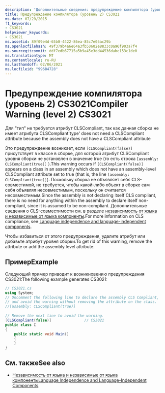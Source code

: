 ```yaml
---
description: 'Дополнительные сведения: предупреждение компилятора (уровень 2) CS3021'
title: Предупреждение компилятора (уровень 2) CS3021
ms.date: 07/20/2015
f1_keywords:
- CS3021
helpviewer_keywords:
- CS3021
ms.assetid: 89f09e4d-65b0-4422-86ea-85c7e05ac29b
ms.openlocfilehash: 49f379b4a6e64a3fb50602e8833c0a96f903a7f4
ms.sourcegitcommit: ddf7edb67715a5b9a45e3dd44536dabc153c1de0
ms.translationtype: MT
ms.contentlocale: ru-RU
ms.lasthandoff: 02/06/2021
ms.locfileid: "99684728"
---
```

# <a name="compiler-warning-level-2-cs3021"></a><span data-ttu-id="289db-103">Предупреждение компилятора (уровень 2) CS3021</span><span class="sxs-lookup"><span data-stu-id="289db-103">Compiler Warning (level 2) CS3021</span></span>

<span data-ttu-id="289db-104">Для "тип" не требуется атрибут CLSCompliant, так как данная сборка не имеет атрибута CLSCompliant</span><span class="sxs-lookup"><span data-stu-id="289db-104">'type' does not need a CLSCompliant attribute because the assembly does not have a CLSCompliant attribute</span></span>  
  
 <span data-ttu-id="289db-105">Это предупреждение возникает, если `[CLSCompliant(false)]` присутствует в классе в сборке, для которой атрибут CLSCompliant уровня сборки не установлен в значение true (то есть строка `[assembly: CLSCompliant(true)]` ).</span><span class="sxs-lookup"><span data-stu-id="289db-105">This warning occurs if `[CLSCompliant(false)]` appears on a class in an assembly which does not have an assembly-level CLSCompliant attribute set to true (that is, the line `[assembly: CLSCompliant(true)]`).</span></span> <span data-ttu-id="289db-106">Поскольку сборка не объявляет себя CLS-совместимой, не требуется, чтобы какой-либо объект в сборке сам себя объявлял несовместимым, поскольку он считается несовместимым.</span><span class="sxs-lookup"><span data-stu-id="289db-106">Since the assembly is not declaring itself CLS compliant, there is no need for anything within the assembly to declare itself non-compliant, since it is assumed to be non-compliant.</span></span> <span data-ttu-id="289db-107">Дополнительные сведения о CLS-совместимости см. в разделе [независимость от языка и независимые от языка компоненты](../../standard/language-independence.md).</span><span class="sxs-lookup"><span data-stu-id="289db-107">For more information on CLS compliance, see [Language independence and language-independent components](../../standard/language-independence.md).</span></span>
  
 <span data-ttu-id="289db-108">Чтобы избавиться от этого предупреждения, удалите атрибут или добавьте атрибут уровня сборки.</span><span class="sxs-lookup"><span data-stu-id="289db-108">To get rid of this warning, remove the attribute or add the assembly level attribute.</span></span>  
  
## <a name="example"></a><span data-ttu-id="289db-109">Пример</span><span class="sxs-lookup"><span data-stu-id="289db-109">Example</span></span>  

 <span data-ttu-id="289db-110">Следующий пример приводит к возникновению предупреждения CS3021:</span><span class="sxs-lookup"><span data-stu-id="289db-110">The following example generates CS3021:</span></span>  
  
```csharp  
// CS3021.cs  
using System;  
// Uncomment the following line to declare the assembly CLS Compliant,  
// and avoid the warning without removing the attribute on the class.  
//[assembly: CLSCompliant(true)]  
  
// Remove the next line to avoid the warning.  
[CLSCompliant(false)]               // CS3021  
public class C  
{  
    public static void Main()  
    {  
    }  
}  
```  
  
## <a name="see-also"></a><span data-ttu-id="289db-111">См. также</span><span class="sxs-lookup"><span data-stu-id="289db-111">See also</span></span>

- [<span data-ttu-id="289db-112">Независимость от языка и независимые от языка компоненты</span><span class="sxs-lookup"><span data-stu-id="289db-112">Language Independence and Language-Independent Components</span></span>](../../standard/language-independence-and-language-independent-components.md)
